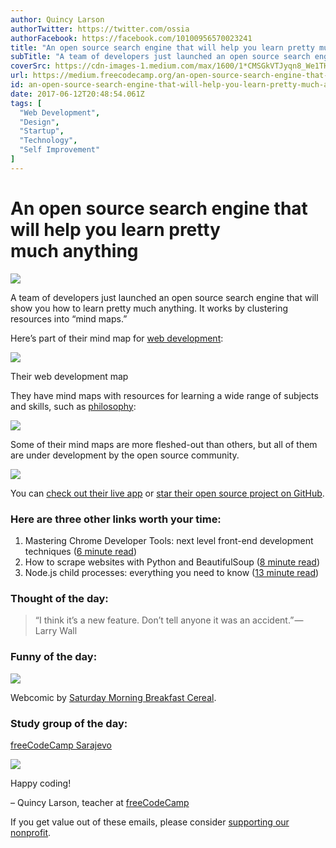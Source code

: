 ```yaml
---
author: Quincy Larson
authorTwitter: https://twitter.com/ossia
authorFacebook: https://facebook.com/10100956570023241
title: "An open source search engine that will help you learn pretty much anything"
subTitle: "A team of developers just launched an open source search engine that will show you how to learn pretty much anything. It works by cluster..."
coverSrc: https://cdn-images-1.medium.com/max/1600/1*CMSGkVTJyqn8_We1THnWnA.png
url: https://medium.freecodecamp.org/an-open-source-search-engine-that-will-help-you-learn-pretty-much-anything-3c206c688457
id: an-open-source-search-engine-that-will-help-you-learn-pretty-much-anything-3c206c688457
date: 2017-06-12T20:48:54.061Z
tags: [
  "Web Development",
  "Design",
  "Startup",
  "Technology",
  "Self Improvement"
]
---
```

# An open source search engine that will help you learn pretty much anything



![](https://cdn-images-1.medium.com/max/1600/1*CMSGkVTJyqn8_We1THnWnA.png)



A team of developers just launched an open source search engine that will show you how to learn pretty much anything. It works by clustering resources into “mind maps.”

Here’s part of their mind map for [web development](https://fcc.im/2s3KiaD):



![](https://cdn-images-1.medium.com/max/1600/1*f0Yip3Ejc2vJq5rUOZqqcg.png)

Their web development map



They have mind maps with resources for learning a wide range of subjects and skills, such as [philosophy](https://learn-anything.xyz/philosophy):



![](https://cdn-images-1.medium.com/max/1600/1*f-WRHklvtFxzzjxNLIlqbg.png)



Some of their mind maps are more fleshed-out than others, but all of them are under development by the open source community.



![](https://cdn-images-1.medium.com/max/1600/1*QFELb_yHFCNPFotGR8WUuA.png)



You can [check out their live app](https://fcc.im/2slGogs) or [star their open source project on GitHub](https://fcc.im/2s3Hxq2).

### Here are three other links worth your time:

1.  Mastering Chrome Developer Tools: next level front-end development techniques ([6 minute read](https://fcc.im/2s3WFnd))
2.  How to scrape websites with Python and BeautifulSoup ([8 minute read](https://fcc.im/2rbTSHc))
3.  Node.js child processes: everything you need to know ([13 minute read](https://fcc.im/2teuFNg))

### Thought of the day:

> “I think it’s a new feature. Don’t tell anyone it was an accident.” — Larry Wall

### Funny of the day:



![](https://cdn-images-1.medium.com/max/1600/1*61NXYOtYlqjSY-zl57fnUw.png)



Webcomic by [Saturday Morning Breakfast Cereal](https://fcc.im/2rbxSfQ).

### Study group of the day:

[freeCodeCamp Sarajevo](https://fcc.im/2rjLytg)



![](https://cdn-images-1.medium.com/max/1600/1*u3ljAi2ZQiO1BjhA0YpJJw.jpeg)



Happy coding!

– Quincy Larson, teacher at [freeCodeCamp](http://bit.ly/2j7Q1dN)

If you get value out of these emails, please consider [supporting our nonprofit](http://bit.ly/donate-to-fcc).








